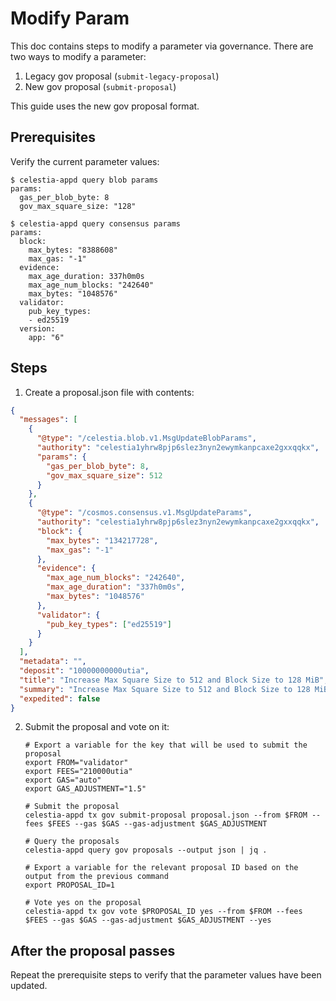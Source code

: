# Modify Param

This doc contains steps to modify a parameter via governance. There are two ways to modify a parameter:

1. Legacy gov proposal (`submit-legacy-proposal`)
2. New gov proposal (`submit-proposal`)

This guide uses the new gov proposal format.

## Prerequisites

Verify the current parameter values:

```shell
$ celestia-appd query blob params
params:
  gas_per_blob_byte: 8
  gov_max_square_size: "128"

$ celestia-appd query consensus params
params:
  block:
    max_bytes: "8388608"
    max_gas: "-1"
  evidence:
    max_age_duration: 337h0m0s
    max_age_num_blocks: "242640"
    max_bytes: "1048576"
  validator:
    pub_key_types:
    - ed25519
  version:
    app: "6"
```

## Steps

1. Create a proposal.json file with contents:

```json
{
  "messages": [
    {
      "@type": "/celestia.blob.v1.MsgUpdateBlobParams",
      "authority": "celestia1yhrw8pjp6slez3nyn2ewymkanpcaxe2gxxqqkx",
      "params": {
        "gas_per_blob_byte": 8,
        "gov_max_square_size": 512
      }
    },
    {
      "@type": "/cosmos.consensus.v1.MsgUpdateParams",
      "authority": "celestia1yhrw8pjp6slez3nyn2ewymkanpcaxe2gxxqqkx",
      "block": {
        "max_bytes": "134217728",
        "max_gas": "-1"
      },
      "evidence": {
        "max_age_num_blocks": "242640",
        "max_age_duration": "337h0m0s",
        "max_bytes": "1048576"
      },
      "validator": {
        "pub_key_types": ["ed25519"]
      }
    }
  ],
  "metadata": "",
  "deposit": "10000000000utia",
  "title": "Increase Max Square Size to 512 and Block Size to 128 MiB",
  "summary": "Increase Max Square Size to 512 and Block Size to 128 MiB",
  "expedited": false
}
```

2. Submit the proposal and vote on it:

    ```shell
    # Export a variable for the key that will be used to submit the proposal
    export FROM="validator"
    export FEES="210000utia"
    export GAS="auto"
    export GAS_ADJUSTMENT="1.5"

    # Submit the proposal
    celestia-appd tx gov submit-proposal proposal.json --from $FROM --fees $FEES --gas $GAS --gas-adjustment $GAS_ADJUSTMENT

    # Query the proposals
    celestia-appd query gov proposals --output json | jq .

    # Export a variable for the relevant proposal ID based on the output from the previous command
    export PROPOSAL_ID=1

    # Vote yes on the proposal
    celestia-appd tx gov vote $PROPOSAL_ID yes --from $FROM --fees $FEES --gas $GAS --gas-adjustment $GAS_ADJUSTMENT --yes
    ```

## After the proposal passes

Repeat the prerequisite steps to verify that the parameter values have been updated.
